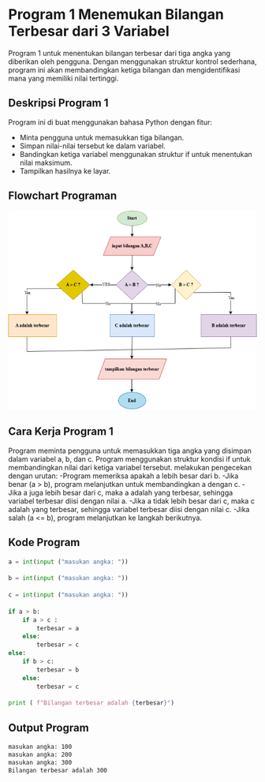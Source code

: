 # Program 1 Menemukan Bilangan Terbesar dari 3 Variabel
Program 1 untuk menentukan bilangan terbesar dari tiga angka yang diberikan oleh pengguna. Dengan menggunakan struktur kontrol sederhana, program ini akan membandingkan ketiga bilangan dan mengidentifikasi mana yang memiliki nilai tertinggi.

## Deskripsi Program 1
Program ini di buat menggunakan bahasa Python dengan fitur:
* Minta pengguna untuk memasukkan tiga bilangan.
* Simpan nilai-nilai tersebut ke dalam variabel.
* Bandingkan ketiga variabel menggunakan struktur if untuk menentukan nilai maksimum.
* Tampilkan hasilnya ke layar.

## Flowchart Programan
![Flowchart](Flowchart1.png)

## Cara Kerja Program 1
Program meminta pengguna untuk memasukkan tiga angka yang disimpan dalam variabel a, b, dan c. Program menggunakan struktur kondisi if untuk membandingkan nilai dari ketiga variabel tersebut. melakukan pengecekan dengan urutan:
-Program memeriksa apakah a lebih besar dari b.
-Jika benar (a > b), program melanjutkan untuk membandingkan a dengan c.
-Jika a juga lebih besar dari c, maka a adalah yang terbesar, sehingga variabel terbesar diisi dengan nilai a.
-Jika a tidak lebih besar dari c, maka c adalah yang terbesar, sehingga variabel terbesar diisi dengan nilai c.
-Jika salah (a <= b), program melanjutkan ke langkah berikutnya.

## Kode Program
```python
a = int(input ("masukan angka: "))

b = int(input ("masukan angka: "))

c = int(input ("masukan angka: "))

if a > b:
    if a > c :
        terbesar = a
    else:
        terbesar = c       
else:
    if b > c:
        terbesar = b
    else:
        terbesar = c

print ( f"Bilangan terbesar adalah {terbesar}")
```

## Output Program
````
masukan angka: 100
masukan angka: 200
masukan angka: 300
Bilangan terbesar adalah 300
